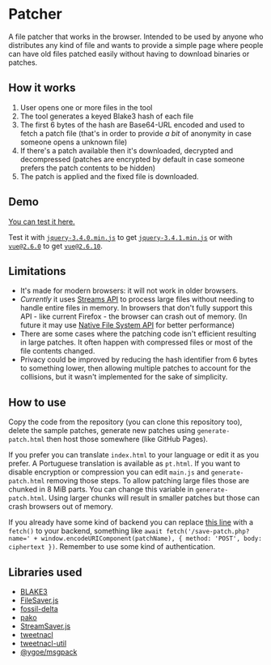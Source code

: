 # Patcher

A file patcher that works in the browser. Intended to be used by anyone who
distributes any kind of file and wants to provide a simple page where people
can have old files patched easily without having to download binaries or
patches.

## How it works

1. User opens one or more files in the tool
1. The tool generates a keyed Blake3 hash of each file
1. The first 6 bytes of the hash are Base64-URL encoded and used to fetch a patch file
(that's in order to provide *a bit* of anonymity in case someone opens a unknown file)
1. If there's a patch available then it's downloaded, decrypted and decompressed
(patches are encrypted by default in case someone prefers the patch contents to be hidden)
1. The patch is applied and the fixed file is downloaded.

## Demo

[You can test it here.](https://qgustavor.github.io/patcher/)

Test it with [`jquery-3.4.0.min.js`](https://code.jquery.com/jquery-3.4.0.min.js)
to get [`jquery-3.4.1.min.js`](https://code.jquery.com/jquery-3.4.1.min.js) or with
[`vue@2.6.0`](https://unpkg.com/vue@2.6.0/dist/vue.min.js) to get
[`vue@2.6.10`](https://unpkg.com/vue@2.6.10/dist/vue.min.js).

## Limitations

- It's made for modern browsers: it will not work in older browsers.
- *Currently* it uses [Streams API](https://developer.mozilla.org/en-US/docs/Web/API/Streams_API)
to process large files without needing to handle entire files in memory. In browsers that don't
fully support this API - like current Firefox - the browser can crash out of memory.
(In future it may use [Native File System API](https://github.com/WICG/native-file-system) for
better performance)
- There are some cases where the patching code isn't efficient resulting in large patches. It
often happen with compressed files or most of the file contents changed.
- Privacy could be improved by reducing the hash identifier from 6 bytes to something lower,
then allowing multiple patches to account for the collisions, but it wasn't implemented
for the sake of simplicity.

## How to use

Copy the code from the repository (you can clone this repository too), delete the sample patches, generate new patches
using `generate-patch.html` then host those somewhere (like GitHub Pages).

If you prefer you can translate `index.html` to your language or edit it as you prefer.
A Portuguese translation is available as `pt.html`. If you want to disable encryption or
compression you can edit `main.js` and `generate-patch.html` removing those steps. To allow
patching large files those are chunked in 8 MiB parts. You can change this variable
in `generate-patch.html`. Using larger chunks will result in smaller patches but those
can crash browsers out of memory.

If you already have some kind of backend you can replace
[this line](https://github.com/qgustavor/patcher/blob/8050733f690031b6079d9fbbe7ab551b4d6d5ddf/generate-patch.html#L146)
with a `fetch()` to your backend, something like
`await fetch('/save-patch.php?name=' + window.encodeURIComponent(patchName), { method: 'POST', body: ciphertext })`.
Remember to use some kind of authentication.

## Libraries used

- [BLAKE3](https://github.com/connor4312/blake3/)
- [FileSaver.js](https://github.com/eligrey/FileSaver.js/)
- [fossil-delta](https://github.com/dchest/fossil-delta-js)
- [pako](https://github.com/nodeca/pako)
- [StreamSaver.js](https://github.com/jimmywarting/StreamSaver.js)
- [tweetnacl](https://github.com/dchest/tweetnacl-js)
- [tweetnacl-util](https://github.com/dchest/tweetnacl-util-js)
- [@ygoe/msgpack](https://github.com/ygoe/msgpack.js)
